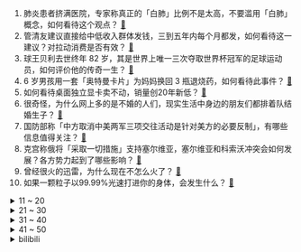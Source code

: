 1. 肺炎患者挤满医院，专家称真正的「白肺」比例不是太高，不要滥用「白肺」概念，如何看待这个观点？ [:link:](https://www.zhihu.com/question/575405967)
2. 管清友建议直接给中低收入群体发钱，三到五年内每个月都发，如何看待这一建议？对拉动消费是否有效？ [:link:](https://www.zhihu.com/question/575480143)
3. 球王贝利去世终年 82 岁，其是世界上唯一三次夺取世界杯冠军的足球运动员，如何评价他的传奇一生？ [:link:](https://www.zhihu.com/question/575565463)
4. 6 岁男孩用一套「奥特曼卡片」为妈妈换回 3 瓶退烧药，如何看待此事件？ [:link:](https://www.zhihu.com/question/575256480)
5. 如何看待桌面独立显卡卖不动，销量创20年新低？ [:link:](https://www.zhihu.com/question/575415798)
6. 很奇怪，为什么网上多的是不婚的人们，现实生活中身边的朋友们都排着队结婚生子？ [:link:](https://www.zhihu.com/question/570729753)
7. ​国防部称「中方取消中美两军三项交往活动是针对美方的必要反制」，有哪些信息值得关注？ [:link:](https://www.zhihu.com/question/575479909)
8. 克宫称俄将「采取一切措施」支持塞尔维亚，塞尔维亚和科索沃冲突会如何发展？各方势力起到了哪些影响？ [:link:](https://www.zhihu.com/question/575478623)
9. 曾经很火的迅雷，为什么现在不怎么火了？ [:link:](https://www.zhihu.com/question/475873749)
10. 如果一颗粒子以99.99%光速打进你的身体，会发生什么？ [:link:](https://www.zhihu.com/question/466379618)
<details>
<summary>11 ~ 20</summary>

11. 演员潘粤明为发烧的父母熬鸡汤，网友质疑称其「没常识，发烧期间喝鸡汤吃鸡蛋会加重病情」，这种说法科学吗？ [:link:](https://www.zhihu.com/question/575199507)
12. 卫健委官方回应中国是否放开太快，称符合中国防控实际，哪些信息值得关注？ [:link:](https://www.zhihu.com/question/575591199)
13. 传说用Apple watch和华为watch测试火腿，华为的能测出火腿的心率和血氧，是恶搞还是真的？ [:link:](https://www.zhihu.com/question/575427452)
14. 太史公为什么会知道刘邦推子下车这件事？ [:link:](https://www.zhihu.com/question/575273049)
15. 朱军分享央视大楼照片，正式宣布回归，有什么信息值得关注？ [:link:](https://www.zhihu.com/question/575488339)
16. 国家卫健委回应是否低估新冠死亡人数「疫情流行和快速传播期，很难准确判断死亡率」，还有哪些信息值得关注？ [:link:](https://www.zhihu.com/question/575591416)
17. 公司说你被辞退了明天不用来了，该怎么办？ [:link:](https://www.zhihu.com/question/555496006)
18. 如何看待张勇担任阿里云总裁？ [:link:](https://www.zhihu.com/question/575449824)
19. 如果不考虑荣誉和数据，只从球技的角度来分析，球王贝利到底强在哪里？ [:link:](https://www.zhihu.com/question/514954555)
20. 如何评价2022年？ [:link:](https://www.zhihu.com/question/570562635)
</details>
<details>
<summary>21 ~ 30</summary>

21. 湖南男子猥亵打人叫嚣叔叔是市长，警方回应「正在调查中」，具体情况如何？他将承担什么法律责任？ [:link:](https://www.zhihu.com/question/575480321)
22. 有哪些可玩性比较高的模拟经营类游戏? [:link:](https://www.zhihu.com/question/23809222)
23. 过年想买个电视做礼物，年货节有哪些电视值得推荐？ [:link:](https://www.zhihu.com/question/575490618)
24. 未来可能会出现「丧尸」病毒吗？它的感染原理是什么？ [:link:](https://www.zhihu.com/question/575300729)
25. 学习真的没有捷径？只能死记硬背吗? [:link:](https://www.zhihu.com/question/569203861)
26. 你认为，教育孩子的终极意义是什么？ [:link:](https://www.zhihu.com/question/564225434)
27. 在中金 (CICC) 工作是一种怎样的体验？ [:link:](https://www.zhihu.com/question/28852659)
28. 男生都 26 岁了还买 PS5 ，值得吗? [:link:](https://www.zhihu.com/question/422512191)
29. 贝利没有效力过欧洲联赛，为什么能够成为公认的第一任球王？ [:link:](https://www.zhihu.com/question/334387348)
30. 为什么梅西在20年被认为无法效力强队后却连续拿到三个国家队冠军？ [:link:](https://www.zhihu.com/question/548934939)
</details>
<details>
<summary>31 ~ 40</summary>

31. 如何看待新华网《蓝皮书》提到北上广租房市场规模预估将超过2500亿，业主的出租意愿高过了买卖意愿？ [:link:](https://www.zhihu.com/question/575271806)
32. 中超最后一轮国安、津门虎弃权，武汉三镇将以净胜球优势夺冠，如何评价多支球队弃赛对冠军争夺形势影响？ [:link:](https://www.zhihu.com/question/575408393)
33. 电视剧《回来的女儿》是不是要烂尾了？ [:link:](https://www.zhihu.com/question/575073434)
34. 告别 2022 ，你对 2023 年有什么期待？ [:link:](https://www.zhihu.com/question/574974235)
35. 俄外长称「基辅企图让北约与俄发生正面冲突」，美国则是这场冲突的最大获益者，如何评价这一言论？ [:link:](https://www.zhihu.com/question/575031229)
36. 猫喜欢被摸头是什么原因？ [:link:](https://www.zhihu.com/question/570653139)
37. 远程办公为什么不被公司普遍接受? [:link:](https://www.zhihu.com/question/333127774)
38. Apple watch 是否在干掉传统机械手表？ [:link:](https://www.zhihu.com/question/574862834)
39. 12 月 30 日是腊八节，你知道腊八节的来历吗？都有哪些习俗？腊八节体现了怎样的中国文化？ [:link:](https://www.zhihu.com/question/575526270)
40. 俄对乌多地发动新攻击，乌官员称「超 100 枚导弹分批袭击」，哪些信息值得关注？ [:link:](https://www.zhihu.com/question/575488950)
</details>
<details>
<summary>41 ~ 50</summary>

41. 南大发布学生举报教师事件调查通报，称未发现教师周恒学术不端，还有哪些信息值得关注？ [:link:](https://www.zhihu.com/question/575504542)
42. 在曾经的历史上，敢和球王贝利叫板的人能有几个？ [:link:](https://www.zhihu.com/question/293903006)
43. 关于球王贝利，有哪些已被证实的乌鸦嘴事件？ [:link:](https://www.zhihu.com/question/19953751)
44. 梅德韦杰夫发帖「预测」 2023，「欧盟解体、美国内战、马斯克当总统…」，如何看待该推文？ [:link:](https://www.zhihu.com/question/575042160)
45. 可以告诉我怎样才能释怀吗？ [:link:](https://www.zhihu.com/question/575472632)
46. 新年临近，怎样轻松的做一次「彻底的大扫除」？ [:link:](https://www.zhihu.com/question/510974934)
47. 抢不到血氧仪，可以用智能手表或手环代替吗？ [:link:](https://www.zhihu.com/question/575050931)
48. 奶油风装修为什么这么火？有推荐的奶油风家具吗？ [:link:](https://www.zhihu.com/question/573350496)
49. 2022 年，与家人在一起的哪个瞬间，那些辛苦与委屈被治愈了一点点？ [:link:](https://www.zhihu.com/question/572109336)
50. 《脱口秀大会》中有哪些令人印象深刻的金句？ [:link:](https://www.zhihu.com/question/538943121)
</details><details>
<summary>bilibili</summary>

1. 【亮记生物鉴定】网络热传生物鉴定46 [:link:](//www.bilibili.com/video/BV1Fv4y1B7An)
2. 《 天 价 水 果 》 [:link:](//www.bilibili.com/video/BV1QA411D7dn)
3. 再见少年拉满弓，不惧岁月不惧风 [:link:](//www.bilibili.com/video/BV1YK411B7Y2)
4. 它没有掌握流量密码， 却成为年末最大的黑马！ [:link:](//www.bilibili.com/video/BV1c84y1x7Ym)
5. 羊村！但是是花絮。 [:link:](//www.bilibili.com/video/BV1ie4y1j7vv)
6. 灯火钱塘三五夜。明月如霜，照见人如画。酒入愁肠，化作相思泪。复原古代羊角灯 [:link:](//www.bilibili.com/video/BV16R4y1S79o)
7. [威神V/WayV]《Phantom》MV [:link:](//www.bilibili.com/video/BV1hV4y1F74q)
8. 「承自往昔，直至未来」——琪亚娜「终焉之律者」&芽衣「始源之律者」角色预告 [:link:](//www.bilibili.com/video/BV1jW4y1K7mE)
9. 观众朋友们，我们又来押春晚题啦！ [:link:](//www.bilibili.com/video/BV1nR4y1D7W4)
10. 在卡塔尔土豪家干饭，什么体验？卡塔尔普通人到底有多壕？ [:link:](//www.bilibili.com/video/BV13G4y1E7AL)
<details>
<summary>11 ~ 20</summary>

11. 【年度混剪】原神的2022，那些热泪盈眶的瞬间 [:link:](//www.bilibili.com/video/BV1dG4y177Gz)
12. 圆规 ak47 制作方法 [:link:](//www.bilibili.com/video/BV17v4y1676S)
13. 皇 金 矿 工 [:link:](//www.bilibili.com/video/BV1Cv4y1z7Xh)
14. 《原神》EP - 信步待春之月 [:link:](//www.bilibili.com/video/BV1vd4y1a72B)
15. 酒桌文化滚出拆纳（指糟粕） [:link:](//www.bilibili.com/video/BV1AG4y1E7iG)
16. 没想到这些也不是全国统一的！ [:link:](//www.bilibili.com/video/BV1sV4y1F7wj)
17. 王师傅和毛毛私下最爱吃哪家餐厅？这家烤肉店竟然征服了所有人！？ [:link:](//www.bilibili.com/video/BV1E84y1x7eb)
18. [GOING SEVENTEEN SPECIAL] 寒假特辑：要管和不管 #1 [:link:](//www.bilibili.com/video/BV1144y1o7NW)
19. 猫德学院全员出动高空钓猫 [:link:](//www.bilibili.com/video/BV1TM41127oe)
20. 他真的在用行动，时时刻刻提醒我要多读书！ [:link:](//www.bilibili.com/video/BV15R4y1D7rQ)
</details>
<details>
<summary>21 ~ 30</summary>

21. 精准预测春晚小品 [:link:](//www.bilibili.com/video/BV1Av4y167TF)
22. 加拿大圣诞夜街头冷到可以冻死人，却热到融化冰雪 [:link:](//www.bilibili.com/video/BV1EV4y1F7Uq)
23. 【EDG.Clearlove】：相信我的人对不起 [:link:](//www.bilibili.com/video/BV1ae4y1j7Ja)
24. 爸爸，我回来了，而且是我自己走回来的！ [:link:](//www.bilibili.com/video/BV1jY411U7uW)
25. 【原神MMD】抱歉来迟了…接好风系男孩的圣诞祝福！ [:link:](//www.bilibili.com/video/BV1fG4y177PM)
26. 大家好，我是王鹤棣，我来B站了！ [:link:](//www.bilibili.com/video/BV1ed4y1a7Hz)
27. 中国濒临失传戏法巧接连环（下）古彩戏法鹏鹏戏法艺术韩派戏法大活宝陈进才陈氏戏法 [:link:](//www.bilibili.com/video/BV1w3411X7RQ)
28. 德国室友: 不公平!!凭什么你买的泡面有大块的牛肉!!! [:link:](//www.bilibili.com/video/BV1j8411J7SJ)
29. 【冬泳怪鸽】最穷的网红，家徒四壁的600万粉丝主播？ [:link:](//www.bilibili.com/video/BV1x8411H7DP)
30. 【原神手书】世界上另一个我 [:link:](//www.bilibili.com/video/BV15R4y1D7t8)
</details>
<details>
<summary>31 ~ 40</summary>

31. 贵州超横自助！35元牛肉牛杂无限续！酸爽爆汗汤底都喝了… [:link:](//www.bilibili.com/video/BV1Z8411J7bp)
32. 十圆不如一方，今天给老婆做了一个泡脚盆，还替她试了一下，完美！ [:link:](//www.bilibili.com/video/BV17R4y1D7mT)
33. 带小土狗去看病，它委屈的快哭了 [:link:](//www.bilibili.com/video/BV1Zv4y1z77i)
34. 聊聊我火影入坑以来最艰难的一战，那个让我三天花了40万人民币的朋友【全服战力第一的回忆录】 [:link:](//www.bilibili.com/video/BV1UM41117qp)
35. 极狐游戏加速器-永久免费的加速器,全新UI,高性能服务器,永久免费,不玩套路 [:link:](//www.bilibili.com/video/BV1EW4y1K7K7)
36. 女人…我得有个女人…（爬起 [:link:](//www.bilibili.com/video/BV1bM41117Fh)
37. 2022国产烂片爆笑盘点，暨第六届中国电影金菊花颁奖典礼！ [:link:](//www.bilibili.com/video/BV1yM41117KQ)
38. 别说了，雷神在哪？ [:link:](//www.bilibili.com/video/BV1aK411B7L4)
39. 硬核狠人骑行东北，找不到废弃房直接睡在雪地上 [:link:](//www.bilibili.com/video/BV1se4y1576N)
40. 3分钟带你回顾2022🎬 [:link:](//www.bilibili.com/video/BV1424y1m7mF)
</details>
<details>
<summary>41 ~ 50</summary>

41. 惊变一百天，但是是重制版？！ [:link:](//www.bilibili.com/video/BV1b8411J7QV)
42. 我们从一个寒冷的地方搬到了另一个寒冷的地方... [:link:](//www.bilibili.com/video/BV14e4y1j775)
43. 哎，果然不是什么好东西 [:link:](//www.bilibili.com/video/BV1x44y1R7HS)
44. 这年头，追客户就跟追对象一样（1） [:link:](//www.bilibili.com/video/BV1Cg41147fA)
45. 同桌：我是家里最不会读书的… [:link:](//www.bilibili.com/video/BV1ZY411m7H5)
46. ファイトソング (Fight song) - Eve MV [:link:](//www.bilibili.com/video/BV1414y1w7dL)
47. 10分钟可以做出来7种蛋炒饭，每粒炒饭都会跳舞 [:link:](//www.bilibili.com/video/BV1dY411m7rx)
48. 伍六七第四季定档PV，冒险启程！ [:link:](//www.bilibili.com/video/BV1rG4y127ah)
49. 两 小 儿 答 辩 [:link:](//www.bilibili.com/video/BV17W4y1K7rC)
50. 年夜饭系列之《外婆红烧肉》，多备点米饭，今天硬菜。 [:link:](//www.bilibili.com/video/BV1G84y1x7mN)
</details>
<details>
<summary>51 ~ 60</summary>

51. 一天一顿小烧烤，上下通气精神好 [:link:](//www.bilibili.com/video/BV1x24y1m7o4)
52. 我在你们心里就这样？ [:link:](//www.bilibili.com/video/BV1iW4y1K7X5)
53. 《明日方舟》×高德地图 阿米娅导航语音合作宣传PV [:link:](//www.bilibili.com/video/BV1tW4y1K7rM)
54. 坐忘道 完整版 [:link:](//www.bilibili.com/video/BV1jg411b7T7)
55. 《不熄的光》——火影忍者手游七周年重燃主题曲 [:link:](//www.bilibili.com/video/BV1DD4y1L73Y)
56. 母校终于对我下手了【阅片无数特别篇】 [:link:](//www.bilibili.com/video/BV1fG4y1777c)
57. 邻居疯了！你好邻居2 正式版 #1 [:link:](//www.bilibili.com/video/BV1AD4y1j7xS)
58. 小学生迷惑行为大赏，我实在是看傻了。。。 [:link:](//www.bilibili.com/video/BV1YM411m7yu)
59. 甜瓜游乐场-凶手不止一个 [:link:](//www.bilibili.com/video/BV1we4y1T72E)
60. 【时代少年团】陪你长大全记录-马嘉祺《追时间的人》篇 [:link:](//www.bilibili.com/video/BV1e8411J78U)
</details>
<details>
<summary>61 ~ 70</summary>

61. 摩拉特工2 [:link:](//www.bilibili.com/video/BV15K411i7GF)
62. 演绎之星系列【稀世时装】红蝶-竹华专属曲目——《In Between The Scenes》MV公开！ [:link:](//www.bilibili.com/video/BV1B14y1w7vr)
63. 地狱门：你清高 你了不起 [:link:](//www.bilibili.com/video/BV1v24y1S7BV)
64. 为了能轻松洗澡，我将浴室改造成洗车间这件事 [:link:](//www.bilibili.com/video/BV1YG4y177Mq)
65. 2022你点过哪些不可思议的外卖？ [:link:](//www.bilibili.com/video/BV1CW4y1L7Cq)
66. 这能怪我？ [:link:](//www.bilibili.com/video/BV1e8411J7tx)
67. 碧萝最后这一下有做体操运动员的潜力吗？ [:link:](//www.bilibili.com/video/BV1NA411Q7H8)
68. 没有食欲，该做什么吃？ [:link:](//www.bilibili.com/video/BV1E14y1w7VR)
69. 鹰眼“初尝禁果”惹大祸 [:link:](//www.bilibili.com/video/BV1TY411U7ZZ)
70. 猴子：是谁说的老虎不会爬树！ [:link:](//www.bilibili.com/video/BV1gD4y1j7Av)
</details>
<details>
<summary>71 ~ 80</summary>

71. 年底大黑马来袭，必看！国产悬疑剧《回来的女儿》1-4 [:link:](//www.bilibili.com/video/BV1844y1o7hB)
72. 川渝的红油火锅到底卷成什么样子了？肥肠当面条吃！ [:link:](//www.bilibili.com/video/BV1QG4y177BZ)
73. 现在的网络零食都这么猖狂吗？ [:link:](//www.bilibili.com/video/BV1B84y1x7WZ)
74. 这大妹子，一眼万年 [:link:](//www.bilibili.com/video/BV1cG4y1E7hu)
75. 火锅店现在还可以入场吗？新手真的可以赚钱吗 [:link:](//www.bilibili.com/video/BV1Zg41147c9)
76. 低至1元！省钱又好吃美食合集！ [:link:](//www.bilibili.com/video/BV1kA411D73u)
77. “有趣快乐的事分享对了人就是双倍快乐” [:link:](//www.bilibili.com/video/BV1Hv4y1X7zz)
78. 总结：狂画帅哥 [:link:](//www.bilibili.com/video/BV1ve4y1L7DX)
79. 我的世界信不信我自己都不相信 [:link:](//www.bilibili.com/video/BV1a24y1m7n6)
80. 【鉴定热门】辛某飞反驳称纯棉的都是高端卫生巾！次氯酸水和84消毒液是不是一个东西？ [:link:](//www.bilibili.com/video/BV1HP4y1q7sH)
</details>
<details>
<summary>81 ~ 90</summary>

81. 此篇文案，写给寝室楼里最好看的姑娘 [:link:](//www.bilibili.com/video/BV1tg41147Ny)
82. 当四名老玩家挑战高难度新版本「宝藏猎人」!!？ [:link:](//www.bilibili.com/video/BV1DM41117i5)
83. 快杀死我的良知 [:link:](//www.bilibili.com/video/BV1j24y1m7rw)
84. 豆瓣9.1分：杀人犯绑架孩子，却治愈了孩子一生，结尾简直要命 [:link:](//www.bilibili.com/video/BV1Me411w7hu)
85. 五天！你知道我阳了五天是怎么过的吗？ [:link:](//www.bilibili.com/video/BV1384y1x7Zb)
86. 蜡 笔 小 京 [:link:](//www.bilibili.com/video/BV1KY411U7XF)
87. 【半佛】成年人的爱情，只筛选不改变 [:link:](//www.bilibili.com/video/BV1h44y1R71r)
88. 我的车翻了，肇事司机还逃逸了 [:link:](//www.bilibili.com/video/BV1k8411H7Kk)
89. 爆火短视频的农科院低卡零食，真的好吃不胖又实惠？？？ [:link:](//www.bilibili.com/video/BV18v4y1z7ns)
90. 影小姐请跟我约会！ [:link:](//www.bilibili.com/video/BV1d3411Q7Bv)
</details>
<details>
<summary>91 ~ 100</summary>

91. 元歌：这赵怀真有问题呀 [:link:](//www.bilibili.com/video/BV1PW4y1L7BK)
92. 大家好，我是milet，正式开设B站账号啦！ [:link:](//www.bilibili.com/video/BV11V4y1F7En)
93. 上海.遇外滩  厨子探店¥1？65 [:link:](//www.bilibili.com/video/BV1a8411J74U)
94. 这就是2022的年度混剪？ [:link:](//www.bilibili.com/video/BV1Fv4y167Zh)
95. 歌还是那首歌 哥已变成叔 [:link:](//www.bilibili.com/video/BV1Ud4y1a7ph)
96. 游戏UP主第一次玩【原神】，竟发现自己多了43个老婆！2.0 [:link:](//www.bilibili.com/video/BV1eR4y1D7MY)
97. 体验盲人的一天，无法想象这是他们的一辈子 [:link:](//www.bilibili.com/video/BV1fW4y1T7EX)
98. 6体人：3 [:link:](//www.bilibili.com/video/BV1FM41127b4)
99. 我把16岁的梦想，续上了 [:link:](//www.bilibili.com/video/BV1fY411m76T)
100. 【阳了个阳 】2023年春晚小品惨遭泄出 [:link:](//www.bilibili.com/video/BV1Ne4y157pe)
</details></details>